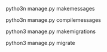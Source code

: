 
pytho3n manage.py makemessages

pytho3n manage.py compilemessages

python3 manage.py makemigrations

python3 manage.py migrate


